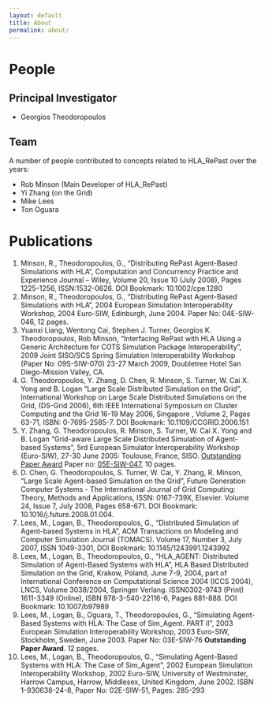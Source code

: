 ```yaml
---
layout: default
title: About
permalink: about/
---
```


# People

## Principal Investigator 

- Georgios Theodoropoulos

## Team
A number of people contributed to concepts related to HLA_RePast over the years:

- Rob Minson (Main Developer of HLA_RePast)
- Yi Zhang (on the Grid)
- Mike Lees 
- Ton Oguara 


# Publications
1.	Minson, R., Theodoropoulos, G., “Distributing RePast Agent-Based Simulations with HLA”, Computation and Concurrency Practice and Experience Journal – Wiley, Volume 20, Issue 10  (July 2008), Pages 1225-1256,  ISSN:1532-0626. DOI Bookmark: 10.1002/cpe.1280
2.	Minson, R., Theodoropoulos, G., “Distributing RePast Agent-Based Simulations with HLA”, 2004 European Simulation Interoperability Workshop, 2004 Euro-SIW, Edinburgh, June 2004. Paper No:  04E-SIW-046, 12 pages. 
3.	Yuanxi Liang, Wentong Cai, Stephen J. Turner, Georgios K. Theodoropoulos, Rob Minson, “Interfacing RePast with HLA Using a Generic Architecture for COTS Simulation Package Interoperability”, 2009 Joint SISO/SCS Spring Simulation Interoperability Workshop (Paper No: 09S-SIW-070) 23-27 March 2009, Doubletree Hotel San Diego-Mission Valley, CA.
4.	G. Theodoropoulos, Y. Zhang, D. Chen, R. Minson, S. Turner, W. Cai X. Yong and B. Logan “Large Scale Distributed Simulation on the Grid”, International Workshop on Large Scale Distributed Simulations on the Grid, (DS-Grid 2006), 6th IEEE International Symposium on Cluster Computing and the Grid 16-19 May 2006, Singapore , Volume 2, Pages 63-71, ISBN: 0-7695-2585-7. DOI Bookmark: 10.1109/CCGRID.2006.151
5.	Y. Zhang, G. Theodoropoulos, R. Minson, S. Turner, W. Cai X. Yong and B. Logan “Grid-aware Large Scale Distributed Simulation of Agent-based Systems”, 5rd European Simulator Interoperability Workshop (Euro-SIW), 27-30 June 2005: Toulouse, France, SISO. [Outstanding Paper Award](https://www.sisostds.org/Workshops/SISOWorkshops/2005EuroSIW.aspx)  Paper no: [05E-SIW-047](https://www.sisostds.org/DesktopModules/Bring2mind/DMX/API/Entries/Download?Command=Core_Download&EntryId=26223&PortalId=0&TabId=105), 10 pages.
6.	D. Chen, G. Theodoropoulos, S. Turner, W. Cai, Y. Zhang, R. Minson, “Large Scale Agent-based Simulation on the Grid”, Future Generation Computer Systems - The International Journal of Grid Computing: Theory, Methods and Applications, ISSN: 0167-739X, Elsevier. Volume 24, Issue 7, July 2008, Pages 658-671. DOI Bookmark: 10.1016/j.future.2008.01.004.
7.	Lees, M., Logan, B., Theodoropoulos, G., “Distributed Simulation of Agent-based Systems in HLA”, ACM Transactions on Modeling and Computer Simulation Journal (TOMACS). Volume 17, Number 3, July 2007, ISSN 1049-3301,  DOI Bookmark: 10.1145/1243991.1243992 
8.	Lees, M., Logan, B., Theodoropoulos, G., “HLA_AGENT: Distributed Simulation of Agent-Based Systems with HLA”, HLA Based Distributed Simulation on the Grid, Krakow, Poland, June 7-9, 2004, part of International Conference on Computational Science 2004 (ICCS 2004), LNCS, Volume 3038/2004, Springer Verlang. ISSN0302-9743 (Print) 1611-3349 (Online), ISBN 978-3-540-22116-6,  Pages 881-888. DOI Bookmark: 10.1007/b97989
9.	Lees, M., Logan, B., Oguara, T., Theodoropoulos, G., “Simulating Agent-Based Systems with HLA: The Case of Sim_Agent. PART II”, 2003 European Simulation Interoperability Workshop, 2003 Euro-SIW, Stockholm, Sweden, June 2003. Paper No: 03E-SIW-76 **Outstanding  Paper Award**. 12 pages.
10.	Lees, M., Logan, B., Theodoropoulos, G., “Simulating Agent-Based Systems with HLA: The Case of Sim_Agent”, 2002 European Simulation Interoperability Workshop, 2002 Euro-SIW, University of Westminster, Harrow Campus, Harrow, Middlesex, United Kingdom, June 2002. ISBN 1-930638-24-8, Paper No: 02E-SIW-51,   Pages: 285-293
